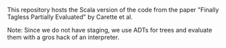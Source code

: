This repository hosts the Scala version of the code from the paper "Finally Tagless Partially Evaluated" by Carette et al.

Note: Since we do not have staging, we use ADTs for trees and evaluate them with a gros hack of an interpreter.
